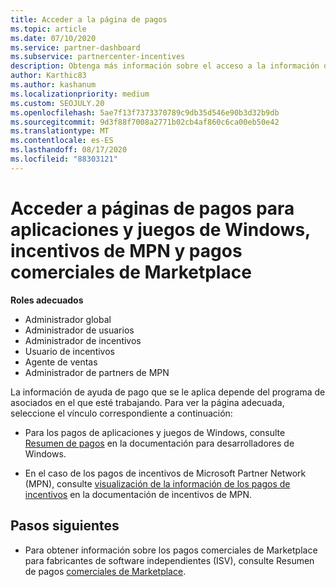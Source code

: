 ```yaml
---
title: Acceder a la página de pagos
ms.topic: article
ms.date: 07/10/2020
ms.service: partner-dashboard
ms.subservice: partnercenter-incentives
description: Obtenga más información sobre el acceso a la información de pago de sus aplicaciones y juegos de Windows, incentivos de MPN y pagos comerciales de Marketplace para proveedores de software independientes.
author: Karthic83
ms.author: kashanum
ms.localizationpriority: medium
ms.custom: SEOJULY.20
ms.openlocfilehash: 5ae7f13f7373370789c9db35d546e90b3d32b9db
ms.sourcegitcommit: 9d3f88f7008a2771b02cb4af860c6ca00eb50e42
ms.translationtype: MT
ms.contentlocale: es-ES
ms.lasthandoff: 08/17/2020
ms.locfileid: "88303121"
---
```

# <a name="access-payouts-pages-for-windows-apps-and-games-mpn-incentives-and-commercial-marketplace-payments"></a>Acceder a páginas de pagos para aplicaciones y juegos de Windows, incentivos de MPN y pagos comerciales de Marketplace

**Roles adecuados**
-   Administrador global
-   Administrador de usuarios
-   Administrador de incentivos
-   Usuario de incentivos
-   Agente de ventas
-   Administrador de partners de MPN

La información de ayuda de pago que se le aplica depende del programa de asociados en el que esté trabajando. Para ver la página adecuada, seleccione el vínculo correspondiente a continuación:

- Para los pagos de aplicaciones y juegos de Windows, consulte [Resumen de pagos](https://docs.microsoft.com/windows/uwp/publish/payout-summary) en la documentación para desarrolladores de Windows.

- En el caso de los pagos de incentivos de Microsoft Partner Network (MPN), consulte [visualización de la información de los pagos de incentivos](understand-incentive-payouts.md) en la documentación de incentivos de MPN.

## <a name="next-steps"></a>Pasos siguientes

- Para obtener información sobre los pagos comerciales de Marketplace para fabricantes de software independientes (ISV), consulte Resumen de pagos [comerciales de Marketplace](https://docs.microsoft.com/azure/marketplace/partner-center-portal/payout-summary).
